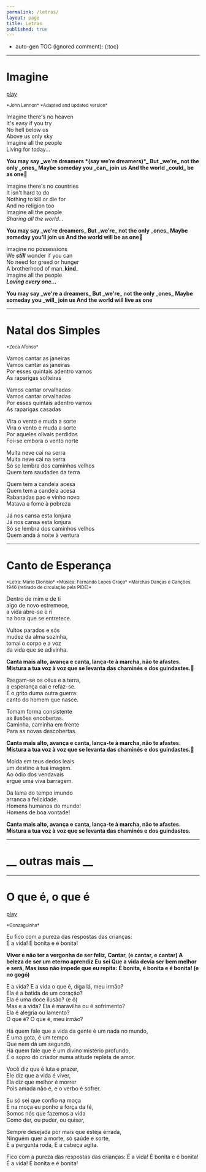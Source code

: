```yaml
---
permalink: /letras/
layout: page
title: Letras
published: true
---
```



* auto-gen TOC (ignored comment):
{:toc}

---

# Imagine
[play](https://www.youtube.com/watch?v=DVg2EJvvlF8)

<small>
*John Lennon*  
*Adapted and updated version*  
</small>

Imagine there's no heaven  
It's easy if you try  
No hell below us  
Above us only sky  
Imagine all the people  
Living for today...  

<b>
You may say _we’re dreamers *(say we’re dreamers)*_  
But _we’re_ not the only _ones_  
Maybe someday you _can_ join us  
And the world _could_ be as one  
</b>

Imagine there's no countries  
It isn't hard to do  
Nothing to kill or die for  
And no religion too  
Imagine all the people  
_Sharing all the world..._  

<b>
You may say _we’re dreamers_  
But _we’re_ not the only _ones_  
Maybe someday you’ll join us  
And the world will be as one  
</b>

Imagine no possessions  
We _**still**_ wonder if you can  
No need for greed or hunger  
A brotherhood of man_**kind**_  
Imagine all the people  
***Loving every one...***  

<b>
You may say _we're a dreamers_  
But _we're_ not the only _ones_  
Maybe someday you _will_ join us  
And the world will live as one  
</b>

---

# Natal dos Simples

<small>
*Zeca Afonso*  
</small>

Vamos cantar as janeiras  
Vamos cantar as janeiras  
Por esses quintais adentro vamos  
As raparigas solteiras  

Vamos cantar orvalhadas  
Vamos cantar orvalhadas  
Por esses quintais adentro vamos  
As raparigas casadas  

Vira o vento e muda a sorte  
Vira o vento e muda a sorte  
Por aqueles olivais perdidos  
Foi-se embora o vento norte  

Muita neve cai na serra  
Muita neve cai na serra  
Só se lembra dos caminhos velhos  
Quem tem saudades da terra  

Quem tem a candeia acesa  
Quem tem a candeia acesa  
Rabanadas pao e vinho novo  
Matava a fome à pobreza  

Já nos cansa esta lonjura  
Já nos cansa esta lonjura  
Só se lembra dos caminhos velhos  
Quem anda à noite à ventura  


---

# Canto de Esperança

<small>
*Letra: Mário Dionísio*  
*Música: Fernando Lopes Graça*  
*Marchas Danças e Canções, 1946 (retirado de circulação pela PIDE)*  
</small>

Dentro de mim e de ti  
algo de novo estremece,  
a vida abre-se e ri  
na hora que se entretece.  

Vultos parados e sós  
mudez da alma sozinha,  
tomai o corpo e a voz  
da vida que se adivinha.   

<b>
Canta mais alto, avança e canta,  
lança-te à marcha, não te afastes.  
Mistura a tua voz à voz que se levanta  
das chaminés e dos guindastes.  
</b>

Rasgam-se os céus e a terra,  
a esperança cai e refaz-se.  
É o grito duma outra guerra:  
canto do homem que nasce.   

Tomam forma consistente  
as ilusões encobertas.  
Caminha, caminha em frente  
Para as novas descobertas.  

<b>
Canta mais alto, avança e canta,  
lança-te à marcha, não te afastes.  
Mistura a tua voz à voz que se levanta  
das chaminés e dos guindastes.  
</b>

Molda em teus dedos leais  
um destino à tua imagem.  
Ao ódio dos vendavais  
ergue uma viva barragem.  

Da lama do tempo imundo  
arranca a felicidade.  
Homens humanos do mundo!  
Homens de boa vontade!  

<b>
Canta mais alto, avança e canta,  
lança-te à marcha, não te afastes.  
Mistura a tua voz à voz que se levanta  
das chaminés e dos guindastes.  
</b>

---

# __ outras mais __

---

# O que é, o que é
[play](https://www.youtube.com/watch?v=Wpt43Ki1vqA)

<small>
*Gonzaguinha*  
</small>

Eu fico com a pureza das respostas das crianças:  
É a vida! É bonita e é bonita!  

<b>
Viver e não ter a vergonha de ser feliz,  
Cantar, (e cantar, e cantar)  
A beleza de ser um eterno aprendiz  
Eu sei  
Que a vida devia ser bem melhor e será,  
Mas isso não impede que eu repita:  
É bonita, é bonita e é bonita! (e no gogó)  
</b>

E a vida? E a vida o que é, diga lá, meu irmão?  
Ela é a batida de um coração?  
Ela é uma doce ilusão? (e ô)  
Mas e a vida? Ela é maravilha ou é sofrimento?  
Ela é alegria ou lamento?  
O que é? O que é, meu irmão?  

Há quem fale que a vida da gente é um nada no mundo,  
É uma gota, é um tempo  
Que nem dá um segundo,  
Há quem fale que é um divino mistério profundo,  
É o sopro do criador numa atitude repleta de amor.  

Você diz que é luta e prazer,  
Ele diz que a vida é viver,  
Ela diz que melhor é morrer  
Pois amada não é, e o verbo é sofrer.  

Eu só sei que confio na moça  
E na moça eu ponho a força da fé,  
Somos nós que fazemos a vida  
Como der, ou puder, ou quiser,  

Sempre desejada por mais que esteja errada,  
Ninguém quer a morte, só saúde e sorte,  
E a pergunta roda,
E a cabeça agita.  

Fico com a pureza das respostas das crianças:
É a vida! É bonita e é bonita!
É a vida! É bonita e é bonita!
